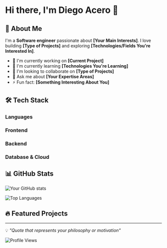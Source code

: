# Hi there, I'm Diego Acero 👋

## 🚀 About Me
I'm a **Software engineer** passionate about **[Your Main Interests]**. I love building **[Type of Projects]** and exploring **[Technologies/Fields You're Interested In]**.

- 🔭 I'm currently working on **[Current Project]**
- 🌱 I'm currently learning **[Technologies You're Learning]**
- 👯 I'm looking to collaborate on **[Type of Projects]**
- 💬 Ask me about **[Your Expertise Areas]**
- ⚡ Fun fact: **[Something Interesting About You]**

## 🛠️ Tech Stack

### Languages

### Frontend

### Backend

### Database & Cloud

## 📊 GitHub Stats

![Your GitHub stats](https://github-readme-stats.vercel.app/api?username=Acero-AD&show_icons=true&theme=radical)

![Top Languages](https://github-readme-stats.vercel.app/api/top-langs/?username=Acero-AD&layout=compact&theme=radical)

## 🔥 Featured Projects


---

💡 *"Quote that represents your philosophy or motivation"*

![Profile Views](https://komarev.com/ghpvc/?username=Acero-AD&color=brightgreen)
